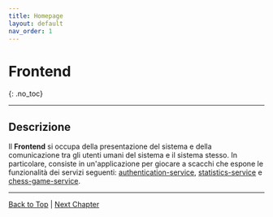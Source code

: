 ```yaml
---
title: Homepage
layout: default
nav_order: 1
---
```


# Frontend
{: .no_toc}

---

## Descrizione

Il **Frontend** si occupa della presentazione del sistema e della comunicazione tra gli utenti umani
del sistema e il sistema stesso. In particolare, consiste in un'applicazione per giocare a scacchi
che espone le funzionalità dei servizi seguenti:
[authentication-service](https://github.com/ldss-project/authentication-service),
[statistics-service](https://github.com/ldss-project/statistics-service) e 
[chess-game-service](https://github.com/ldss-project/chess-game-service).

---

[Back to Top](#top) |
[Next Chapter](/frontend/0-mockup)